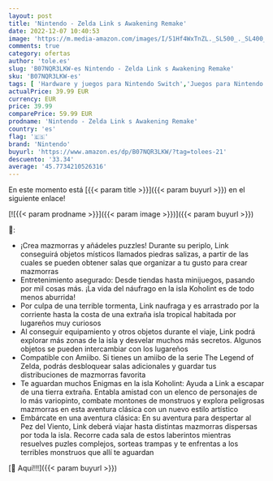 ```yaml
---
layout: post
title: 'Nintendo - Zelda Link s Awakening Remake'
date: 2022-12-07 10:40:53
image: 'https://m.media-amazon.com/images/I/51Hf4WxTnZL._SL500_._SL400_.jpg'
comments: true
category: ofertas
author: 'tole.es'
slug: 'B07NQR3LKW-es Nintendo - Zelda Link s Awakening Remake'
sku: 'B07NQR3LKW-es'
tags: [ 'Hardware y juegos para Nintendo Switch','Juegos para Nintendo Switch','Videojuegos','nintendo','🇪🇸', ]
actualPrice: 39.99 EUR
currency: EUR
price: 39.99
comparePrice: 59.99 EUR
prodname: 'Nintendo - Zelda Link s Awakening Remake'
country: 'es'
flag: '🇪🇸'
brand: 'Nintendo'
buyurl: 'https://www.amazon.es/dp/B07NQR3LKW/?tag=tolees-21'
descuento: '33.34'
average: '45.7734210526316'
---
```


En este momento está [{{< param title >}}]({{< param buyurl >}}) en el siguiente enlace!

[![{{< param prodname >}}]({{< param image >}})]({{< param buyurl >}})

🔎:

- ¡Crea mazmorras y añádeles puzzles! Durante su periplo, Link conseguirá objetos místicos llamados piedras salizas, a partir de las cuales se pueden obtener salas que organizar a tu gusto para crear mazmorras
- Entretenimiento asegurado: Desde tiendas hasta minijuegos, pasando por mil cosas más. ¡La vida del náufrago en la isla Koholint es de todo menos aburrida!
- Por culpa de una terrible tormenta, Link naufraga y es arrastrado por la corriente hasta la costa de una extraña isla tropical habitada por lugareños muy curiosos
- Al conseguir equipamiento y otros objetos durante el viaje, Link podrá explorar más zonas de la isla y desvelar muchos más secretos. Algunos objetos se pueden intercambiar con los lugareños
- Compatible con Amiibo. Si tienes un amiibo de la serie The Legend of Zelda, podrás desbloquear salas adicionales y guardar tus distribuciones de mazmorras favorita
- Te aguardan muchos Enigmas en la isla Koholint: Ayuda a Link a escapar de una tierra extraña. Entabla amistad con un elenco de personajes de lo más variopinto, combate montones de monstruos y explora peligrosas mazmorras en esta aventura clásica con un nuevo estilo artístico
- Embárcate en una aventura clásica: En su aventura para despertar al Pez del Viento, Link deberá viajar hasta distintas mazmorras dispersas por toda la isla. Recorre cada sala de estos laberintos mientras resuelves puzles complejos, sorteas trampas y te enfrentas a los terribles monstruos que allí te aguardan

[🛒 Aquí!!!]({{< param buyurl >}})
